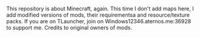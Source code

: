 This repository is about Minecraft, again. This time I don't add maps here,  I add modified versions of mods, their requirementsa and resource/texture packs. If you are on TLauncher, join on Windows12346.aternos.me:36928 to support me. Credits to original owners of mods.

